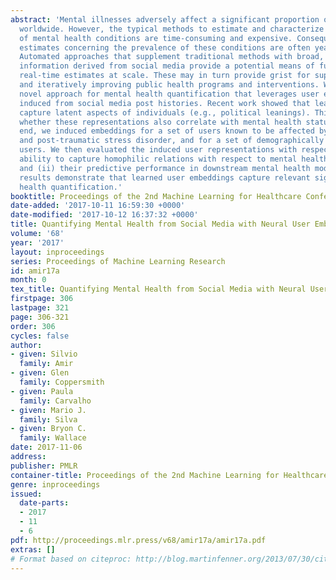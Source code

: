 ```yaml
---
abstract: 'Mental illnesses adversely affect a significant proportion of the population
  worldwide. However, the typical methods to estimate and characterize the prevalence
  of mental health conditions are time-consuming and expensive. Consequently, best-available
  estimates concerning the prevalence of these conditions are often years out of date.
  Automated approaches that supplement traditional methods with broad, aggregated
  information derived from social media provide a potential means of furnishing near
  real-time estimates at scale. These may in turn provide grist for supporting, evaluating
  and iteratively improving public health programs and interventions. We propose a
  novel approach for mental health quantification that leverages user em-beddings
  induced from social media post histories. Recent work showed that learned user representations
  capture latent aspects of individuals (e.g., political leanings). This paper investigates
  whether these representations also correlate with mental health statuses. To this
  end, we induced embeddings for a set of users known to be affected by depression
  and post-traumatic stress disorder, and for a set of demographically matched ‘control’
  users. We then evaluated the induced user representations with respect to: (i) their
  ability to capture homophilic relations with respect to mental health statuses;
  and (ii) their predictive performance in downstream mental health models. Our experimental
  results demonstrate that learned user embeddings capture relevant signals for mental
  health quantification.'
booktitle: Proceedings of the 2nd Machine Learning for Healthcare Conference
date-added: '2017-10-11 16:59:30 +0000'
date-modified: '2017-10-12 16:37:32 +0000'
title: Quantifying Mental Health from Social Media with Neural User Embeddings
volume: '68'
year: '2017'
layout: inproceedings
series: Proceedings of Machine Learning Research
id: amir17a
month: 0
tex_title: Quantifying Mental Health from Social Media with Neural User Embeddings
firstpage: 306
lastpage: 321
page: 306-321
order: 306
cycles: false
author:
- given: Silvio
  family: Amir
- given: Glen
  family: Coppersmith
- given: Paula
  family: Carvalho
- given: Mario J.
  family: Silva
- given: Bryon C.
  family: Wallace
date: 2017-11-06
address: 
publisher: PMLR
container-title: Proceedings of the 2nd Machine Learning for Healthcare Conference
genre: inproceedings
issued:
  date-parts:
  - 2017
  - 11
  - 6
pdf: http://proceedings.mlr.press/v68/amir17a/amir17a.pdf
extras: []
# Format based on citeproc: http://blog.martinfenner.org/2013/07/30/citeproc-yaml-for-bibliographies/
---
```

